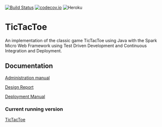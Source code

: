 [![Build Status](https://travis-ci.org/Snidgengid/tictactoe.svg?branch=master)](https://travis-ci.org/Snidgengid/tictactoe) [![codecov.io](https://codecov.io/github/Snidgengid/tictactoe/coverage.svg?branch=master)](https://codecov.io/github/Snidgengid/codecov.io?branch=master) ![Heroku](https://heroku-badge.herokuapp.com/?app=snidgengid)


# TicTacToe
An implementation of the classic game TicTacToe using Java with the Spark Micro Web Framework using Test Driven Development and Continuous Integration and Deployment. 
## Documentation 
[Administration manual](https://github.com/Snidgengid/tictactoe/blob/dev/docs/AdministrationManual.md)

[Design Report](https://github.com/Snidgengid/tictactoe/blob/dev/docs/DesignReport.md)

[Deployment Manual](https://github.com/Snidgengid/tictactoe/blob/dev/docs/DevelopmentManual.md)

### Current running version
[TicTacToe](https://snidgengid.herokuapp.com/)



